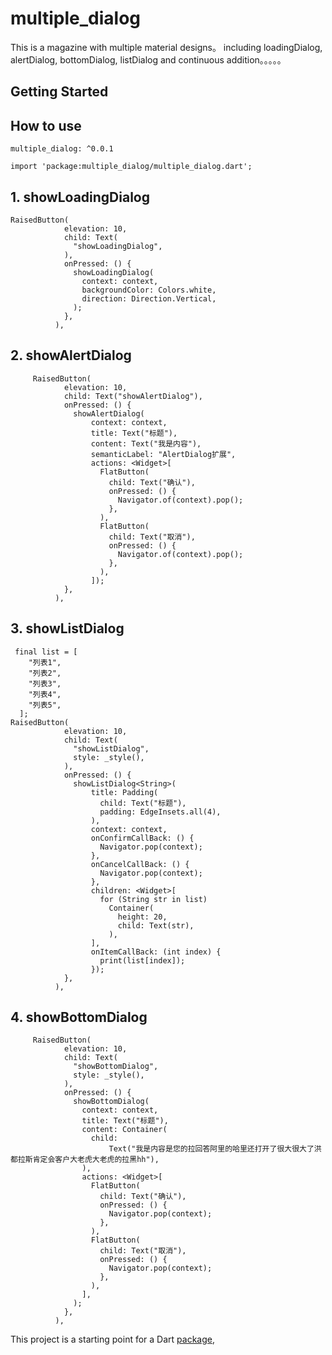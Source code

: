 # multiple_dialog

This is a magazine with multiple material designs。
including loadingDialog, alertDialog, bottomDialog, listDialog and continuous addition。。。。。

## Getting Started

## How to use
    multiple_dialog: ^0.0.1
    
    import 'package:multiple_dialog/multiple_dialog.dart';

## 1. showLoadingDialog

    RaisedButton(
                elevation: 10,
                child: Text(
                  "showLoadingDialog",
                ),
                onPressed: () {
                  showLoadingDialog(
                    context: context,
                    backgroundColor: Colors.white,
                    direction: Direction.Vertical,
                  );
                },
              ),
## 2. showAlertDialog

         RaisedButton(
                elevation: 10,
                child: Text("showAlertDialog"),
                onPressed: () {
                  showAlertDialog(
                      context: context,
                      title: Text("标题"),
                      content: Text("我是内容"),
                      semanticLabel: "AlertDialog扩展",
                      actions: <Widget>[
                        FlatButton(
                          child: Text("确认"),
                          onPressed: () {
                            Navigator.of(context).pop();
                          },
                        ),
                        FlatButton(
                          child: Text("取消"),
                          onPressed: () {
                            Navigator.of(context).pop();
                          },
                        ),
                      ]);
                },
              ),

## 3. showListDialog

     final list = [
        "列表1",
        "列表2",
        "列表3",
        "列表4",
        "列表5",
      ];
    RaisedButton(
                elevation: 10,
                child: Text(
                  "showListDialog",
                  style: _style(),
                ),
                onPressed: () {
                  showListDialog<String>(
                      title: Padding(
                        child: Text("标题"),
                        padding: EdgeInsets.all(4),
                      ),
                      context: context,
                      onConfirmCallBack: () {
                        Navigator.pop(context);
                      },
                      onCancelCallBack: () {
                        Navigator.pop(context);
                      },
                      children: <Widget>[
                        for (String str in list)
                          Container(
                            height: 20,
                            child: Text(str),
                          ),
                      ],
                      onItemCallBack: (int index) {
                        print(list[index]);
                      });
                },
              ),
         
## 4. showBottomDialog
       
         RaisedButton(
                elevation: 10,
                child: Text(
                  "showBottomDialog",
                  style: _style(),
                ),
                onPressed: () {
                  showBottomDialog(
                    context: context,
                    title: Text("标题"),
                    content: Container(
                      child:
                          Text("我是内容是您的拉回答阿里的哈里还打开了很大很大了洪都拉斯肯定会客户大老虎大老虎的拉黑hh"),
                    ),
                    actions: <Widget>[
                      FlatButton(
                        child: Text("确认"),
                        onPressed: () {
                          Navigator.pop(context);
                        },
                      ),
                      FlatButton(
                        child: Text("取消"),
                        onPressed: () {
                          Navigator.pop(context);
                        },
                      ),
                    ],
                  );
                },
              ),

This project is a starting point for a Dart
[package](https://flutter.dev/developing-packages/),